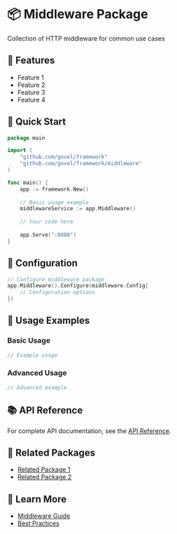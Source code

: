 # 📦 Middleware Package

Collection of HTTP middleware for common use cases

## 🌟 Features

- Feature 1
- Feature 2
- Feature 3
- Feature 4

## 🚀 Quick Start

```go
package main

import (
    "github.com/govel/framework"
    "github.com/govel/framework/middleware"
)

func main() {
    app := framework.New()
    
    // Basic usage example
    middlewareService := app.Middleware()
    
    // Your code here
    
    app.Serve(":8080")
}
```

## 📖 Configuration

```go
// Configure middleware package
app.Middleware().Configure(middleware.Config{
    // Configuration options
})
```

## 🔧 Usage Examples

### Basic Usage

```go
// Example usage
```

### Advanced Usage

```go
// Advanced example
```

## 📚 API Reference

For complete API documentation, see the [API Reference](../../api-reference/middleware.md).

## 🔗 Related Packages

- [Related Package 1](../package1/README.md)
- [Related Package 2](../package2/README.md)

## 📖 Learn More

- [Middleware Guide](guide.md)
- [Best Practices](best-practices.md)
